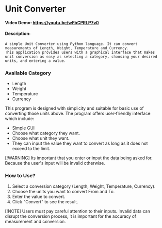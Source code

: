 # Unit Converter

#### Video Demo: https://youtu.be/wFbCPRLP7v0

#### Description:
	A simple Unit Converter using Python language. It can convert measurements of Length, Weight, Temperature and Currency.
    This application provides users with a graphical interface that makes unit conversion as easy as selecting a category, choosing your desired units, and entering a value.
    
### Available Category
- Length
- Weight
- Temperature
- Currency

This program is designed with simplicity and suitable for basic use of converting those units above. The program offers user-friendly interface which include:
- Simple GUI
- Choose what category they want.
- Choose what unit they want.
- They can input the value they want to convert as long as it does not exceed to the limit.

[!WARNING]
Its important that you enter or input the data being asked for. Because the user's input will be invalid otherwise.

### How to Use?
1. Select a conversion category (Length, Weight, Temperature, Currency).
2. Choose the units you want to convert From and To.
3. Enter the value to convert.
4. Click "Convert" to see the result.

[!NOTE]
Users must pay careful attention to their inputs. Invalid data can disrupt the conversion process, it is important for the accuracy of measurement and conversion. 

